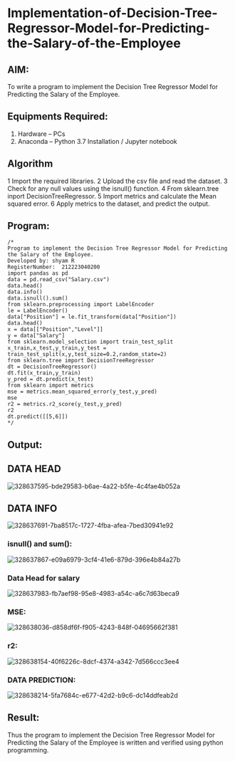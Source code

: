 # Implementation-of-Decision-Tree-Regressor-Model-for-Predicting-the-Salary-of-the-Employee

## AIM:
To write a program to implement the Decision Tree Regressor Model for Predicting the Salary of the Employee.

## Equipments Required:
1. Hardware – PCs
2. Anaconda – Python 3.7 Installation / Jupyter notebook

## Algorithm
1 Import the required libraries.
2 Upload the csv file and read the dataset.
3 Check for any null values using the isnull() function.
4 From sklearn.tree inport DecisionTreeRegressor.
5 Import metrics and calculate the Mean squared error.
6 Apply metrics to the dataset, and predict the output.


## Program:
```
/*
Program to implement the Decision Tree Regressor Model for Predicting the Salary of the Employee.
Developed by: shyam R
RegisterNumber:  212223040200
import pandas as pd
data = pd.read_csv("Salary.csv")
data.head()
data.info()
data.isnull().sum()
from sklearn.preprocessing import LabelEncoder
le = LabelEncoder()
data["Position"] = le.fit_transform(data["Position"])
data.head()
x = data[["Position","Level"]]
y = data["Salary"]
from sklearn.model_selection import train_test_split
x_train,x_test,y_train,y_test = train_test_split(x,y,test_size=0.2,random_state=2)
from sklearn.tree import DecisionTreeRegressor
dt = DecisionTreeRegressor()
dt.fit(x_train,y_train)
y_pred = dt.predict(x_test)
from sklearn import metrics
mse = metrics.mean_squared_error(y_test,y_pred)
mse
r2 = metrics.r2_score(y_test,y_pred)
r2
dt.predict([[5,6]])
*/
```

## Output:
## DATA HEAD
![328637595-bde29583-b6ae-4a22-b5fe-4c4fae4b052a](https://github.com/shivanshyam79/Implementation-of-Decision-Tree-Regressor-Model-for-Predicting-the-Salary-of-the-Employee/assets/151513860/43deae2a-3f21-4dfc-ac0b-963d3a9f639a)
## DATA INFO
![328637691-7ba8517c-1727-4fba-afea-7bed30941e92](https://github.com/shivanshyam79/Implementation-of-Decision-Tree-Regressor-Model-for-Predicting-the-Salary-of-the-Employee/assets/151513860/a338d294-731e-4657-a8d0-3f08f4fd708a)
### isnull() and sum():
![328637867-e09a6979-3cf4-41e6-879d-396e4b84a27b](https://github.com/shivanshyam79/Implementation-of-Decision-Tree-Regressor-Model-for-Predicting-the-Salary-of-the-Employee/assets/151513860/d2734149-280f-43e0-8bb0-979d9d58916e)
### Data Head for salary
![328637983-fb7aef98-95e8-4983-a54c-a6c7d63beca9](https://github.com/shivanshyam79/Implementation-of-Decision-Tree-Regressor-Model-for-Predicting-the-Salary-of-the-Employee/assets/151513860/0caccb4a-507c-4799-a797-933dd8f22ad8)
### MSE:
![328638036-d858df6f-f905-4243-848f-04695662f381](https://github.com/shivanshyam79/Implementation-of-Decision-Tree-Regressor-Model-for-Predicting-the-Salary-of-the-Employee/assets/151513860/7a6f9092-27ff-4689-aade-145ea6206eb3)
### r2:
![328638154-40f6226c-8dcf-4374-a342-7d566ccc3ee4](https://github.com/shivanshyam79/Implementation-of-Decision-Tree-Regressor-Model-for-Predicting-the-Salary-of-the-Employee/assets/151513860/71b89bb0-3747-49ae-b264-a3df7a92b737)
### DATA PREDICTION:
![328638214-5fa7684c-e677-42d2-b9c6-dc14ddfeab2d](https://github.com/shivanshyam79/Implementation-of-Decision-Tree-Regressor-Model-for-Predicting-the-Salary-of-the-Employee/assets/151513860/5aa60521-224f-4832-aa7f-8657c8a9bd8b)


## Result:
Thus the program to implement the Decision Tree Regressor Model for Predicting the Salary of the Employee is written and verified using python programming.

